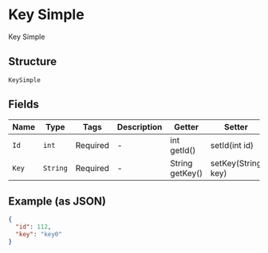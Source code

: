 
# Key Simple

Key Simple

## Structure

`KeySimple`

## Fields

| Name | Type | Tags | Description | Getter | Setter |
|  --- | --- | --- | --- | --- | --- |
| `Id` | `int` | Required | - | int getId() | setId(int id) |
| `Key` | `String` | Required | - | String getKey() | setKey(String key) |

## Example (as JSON)

```json
{
  "id": 112,
  "key": "key0"
}
```

